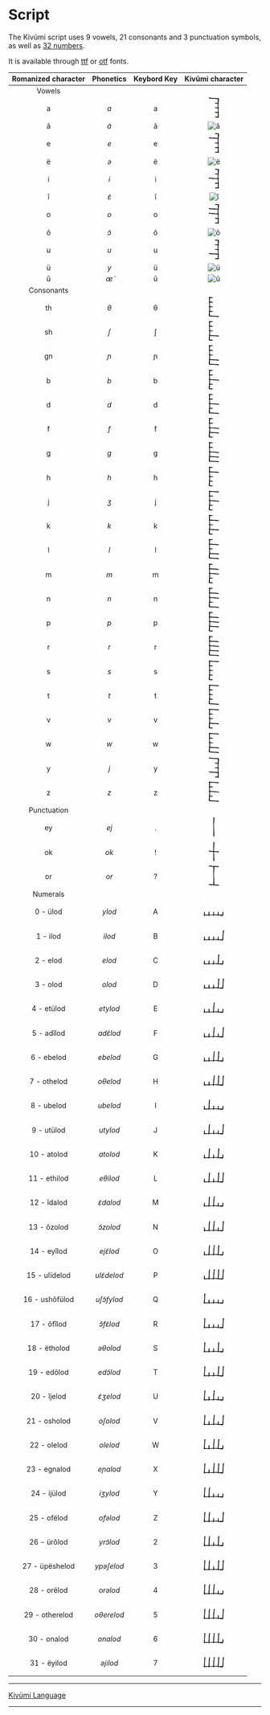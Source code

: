 
# Script

The Kivümi script uses 9 vowels, 21 consonants and 3 punctuation symbols, as well as [32 numbers](Numbers.md).

It is available through [ttf](KivumiPrototype22-Regular.ttf) or [otf](KivumiPrototype22-Regular.otf) fonts.  

| Romanized character | Phonetics | Keybord Key | Kivümi character |
|:-:|:-:|:-:|:-:|
| Vowels | | | |
| a | *a* | a | <img src="../Pictures/Individual Script Characters/a.png" alt="a" width="20"/> |
| â | *ɑ̃* | â | <img src="../Pictures/Individual Script Characters/â.png" alt="â" width="20"/> |
| e | *e* | e | <img src="../Pictures/Individual Script Characters/e.png" alt="e" width="20"/> |
| ë | *ə* | ë | <img src="../Pictures/Individual Script Characters/ë.png" alt="ë" width="20"/> |
| i | *i* | i | <img src="../Pictures/Individual Script Characters/i.png" alt="i" width="20"/> |
| î | *ɛ̃* | î | <img src="../Pictures/Individual Script Characters/î.png" alt="î" width="20"/> |
| o | *o* | o | <img src="../Pictures/Individual Script Characters/o.png" alt="o" width="20"/> |
| ô | *ɔ̃* | ô | <img src="../Pictures/Individual Script Characters/ô.png" alt="ô" width="20"/> |
| u | *u* | u | <img src="../Pictures/Individual Script Characters/u.png" alt="u" width="20"/> |
| ü | *y* | ü | <img src="../Pictures/Individual Script Characters/ü.png" alt="ü" width="20"/> |
| û | *œ̃* | û | <img src="../Pictures/Individual Script Characters/û.png" alt="û" width="20"/> |
| Consonants | | | |
| th | *θ* | θ | <img src="../Pictures/Individual Script Characters/th.png" alt="th" width="20"/> |
| sh | *ʃ* | ʃ | <img src="../Pictures/Individual Script Characters/sh.png" alt="sh" width="20"/> |
| gn | *ɲ* | ɲ | <img src="../Pictures/Individual Script Characters/gn.png" alt="gn" width="20"/> |
| b | *b* | b | <img src="../Pictures/Individual Script Characters/b.png" alt="b" width="20"/> |
| d | *d* | d | <img src="../Pictures/Individual Script Characters/d.png" alt="d" width="20"/> |
| f | *f* | f | <img src="../Pictures/Individual Script Characters/f.png" alt="f" width="20"/> |
| g | *g* | g | <img src="../Pictures/Individual Script Characters/g.png" alt="g" width="20"/> |
| h | *h* | h | <img src="../Pictures/Individual Script Characters/h.png" alt="h" width="20"/> |
| j | *ʒ* | j | <img src="../Pictures/Individual Script Characters/j.png" alt="j" width="20"/> |
| k | *k* | k | <img src="../Pictures/Individual Script Characters/k.png" alt="k" width="20"/> |
| l | *l* | l | <img src="../Pictures/Individual Script Characters/l.png" alt="l" width="20"/> |
| m | *m* | m | <img src="../Pictures/Individual Script Characters/m.png" alt="m" width="20"/> |
| n | *n* | n | <img src="../Pictures/Individual Script Characters/n.png" alt="n" width="20"/> |
| p | *p* | p | <img src="../Pictures/Individual Script Characters/p.png" alt="p" width="20"/> |
| r | *r* | r | <img src="../Pictures/Individual Script Characters/r.png" alt="r" width="20"/> |
| s | *s* | s | <img src="../Pictures/Individual Script Characters/s.png" alt="s" width="20"/> |
| t | *t* | t | <img src="../Pictures/Individual Script Characters/t.png" alt="t" width="20"/> |
| v | *v* | v | <img src="../Pictures/Individual Script Characters/v.png" alt="v" width="20"/> |
| w | *w* | w | <img src="../Pictures/Individual Script Characters/w.png" alt="w" width="20"/> |
| y | *j* | y | <img src="../Pictures/Individual Script Characters/y.png" alt="y" width="20"/> |
| z | *z* | z | <img src="../Pictures/Individual Script Characters/z.png" alt="z" width="20"/> |
| Punctuation | | | |
| ey | *ej* | . | <img src="../Pictures/Individual Script Characters/ey.png" alt="ey" width="20"/> |
| ok | *ok* | ! | <img src="../Pictures/Individual Script Characters/ok.png" alt="ok" width="20"/> |
| or | *or* | ? | <img src="../Pictures/Individual Script Characters/or.png" alt="or" width="20"/> |
| Numerals | | | |
| 0 - ülod | *ylod* | A | <img src="../Pictures/Individual Script Characters/0.png" alt="0" width="40"/> |
| 1 - ilod | *ilod* | B | <img src="../Pictures/Individual Script Characters/1.png" alt="1" width="40"/> |
| 2 - elod | *elod* | C | <img src="../Pictures/Individual Script Characters/2.png" alt="2" width="40"/> |
| 3 - olod| *olod* | D | <img src="../Pictures/Individual Script Characters/3.png" alt="3" width="40"/> |
| 4 - etülod | *etylod* | E | <img src="../Pictures/Individual Script Characters/4.png" alt="4" width="40"/> |
| 5 - adîlod | *adɛ̃lod* | F | <img src="../Pictures/Individual Script Characters/5.png" alt="5" width="40"/> |
| 6 - ebelod | *ebelod* | G | <img src="../Pictures/Individual Script Characters/6.png" alt="6" width="40"/> |
| 7 - othelod | *oθelod* | H | <img src="../Pictures/Individual Script Characters/7.png" alt="7" width="40"/> |
| 8 - ubelod | *ubelod* | I | <img src="../Pictures/Individual Script Characters/8.png" alt="8" width="40"/> |
| 9 - utülod | *utylod* | J | <img src="../Pictures/Individual Script Characters/9.png" alt="9" width="40"/> |
| 10 - atolod | *atolod* | K | <img src="../Pictures/Individual Script Characters/10.png" alt="10" width="40"/> |
| 11 - ethilod | *eθilod* | L | <img src="../Pictures/Individual Script Characters/11.png" alt="11" width="40"/> |
| 12 - îdalod | *ɛ̃dalod* | M | <img src="../Pictures/Individual Script Characters/12.png" alt="12" width="40"/> |
| 13 - ôzolod | *ɔ̃zolod* | N | <img src="../Pictures/Individual Script Characters/13.png" alt="13" width="40"/> |
| 14 - eyîlod | *ejɛ̃lod* | O | <img src="../Pictures/Individual Script Characters/14.png" alt="14" width="40"/> |
| 15 - ulïdelod | *ulɛ̃delod* | P | <img src="../Pictures/Individual Script Characters/15.png" alt="15" width="40"/> |
| 16 - ushôfülod | *uʃɔ̃fylod* | Q | <img src="../Pictures/Individual Script Characters/16.png" alt="16" width="40"/> |
| 17 - ôfîlod | *ɔ̃fɛ̃lod* | R | <img src="../Pictures/Individual Script Characters/17.png" alt="17" width="40"/> |
| 18 - ëtholod | *əθolod* | S | <img src="../Pictures/Individual Script Characters/18.png" alt="18" width="40"/> |
| 19 - edôlod | *edɔ̃lod* | T | <img src="../Pictures/Individual Script Characters/19.png" alt="19" width="40"/> |
| 20 - îjelod | *ɛ̃ʒelod* | U | <img src="../Pictures/Individual Script Characters/20.png" alt="20" width="40"/> |
| 21 - osholod | *oʃolod* | V | <img src="../Pictures/Individual Script Characters/21.png" alt="21" width="40"/> |
| 22 - olelod | *olelod* | W | <img src="../Pictures/Individual Script Characters/22.png" alt="22" width="40"/> |
| 23 - egnalod | *eɲalod* | X | <img src="../Pictures/Individual Script Characters/23.png" alt="23" width="40"/> |
| 24 - ijülod | *iʒylod* | Y | <img src="../Pictures/Individual Script Characters/24.png" alt="24" width="40"/> |
| 25 - ofëlod | *ofəlod* | Z | <img src="../Pictures/Individual Script Characters/25.png" alt="25" width="40"/> |
| 26 - ürôlod | *yrɔ̃lod* | 2 | <img src="../Pictures/Individual Script Characters/26.png" alt="26" width="40"/> |
| 27 - üpëshelod | *ypəʃelod* | 3 | <img src="../Pictures/Individual Script Characters/27.png" alt="27" width="40"/> |
| 28 - orëlod | *orəlod* | 4 | <img src="../Pictures/Individual Script Characters/28.png" alt="28" width="40"/> |
| 29 - otherelod | *oθerelod* | 5 |     <img src="../Pictures/Individual Script Characters/29.png" alt="29" width="40"/> |
| 30 - onalod | *onalod* | 6 | <img src="../Pictures/Individual Script Characters/30.png" alt="30" width="40"/> |
| 31 - ëyilod | *əjilod* | 7 | <img src="../Pictures/Individual Script Characters/31.png" alt="31" width="40"/> |

---

[Kivümi Language](README.md)

---